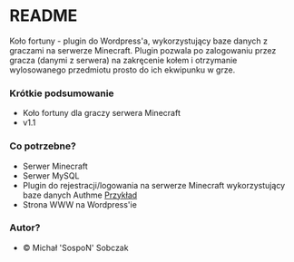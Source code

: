 # README #

Koło fortuny - plugin do Wordpress'a, wykorzystujący baze danych z graczami na serwerze Minecraft. Plugin pozwala po zalogowaniu przez gracza (danymi z serwera) na zakręcenie kołem i otrzymanie wylosowanego przedmiotu prosto do ich ekwipunku w grze.

### Krótkie podsumowanie ###

* Koło fortuny dla graczy serwera Minecraft
* v1.1

### Co potrzebne? ###

* Serwer Minecraft
* Serwer MySQL
* Plugin do rejestracji/logowania na serwerze Minecraft wykorzystujący baze danych Authme [Przykład](https://dev.bukkit.org/projects/authme)
* Strona WWW na Wordpress'ie

### Autor? ###

* © Michał 'SospoN' Sobczak